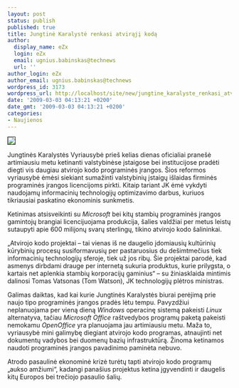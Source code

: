 ```yaml
---
layout: post
status: publish
published: true
title: Jungtinė Karalystė renkasi atvirąjį kodą
author:
  display_name: eZx
  login: eZx
  email: ugnius.babinskas@technews
  url: ''
author_login: eZx
author_email: ugnius.babinskas@technews
wordpress_id: 3173
wordpress_url: http://localhost/site/new/jungtine_karalyste_renkasi_atviraji_koda/
date: '2009-03-03 04:13:21 +0200'
date_gmt: '2009-03-03 04:13:21 +0200'
categories:
- Naujienos
---
```

<div class="imgright"><img src="http://ezx.technews.lt/images/Illustrations/linux_bird_small.jpg" border="1" /></div>
<p>Jungtinės Karalystės Vyriausybė prieš kelias dienas oficialiai pranešė artimiausiu metu ketinanti valstybinėse įstaigose bei institucijose pradėti diegti vis daugiau atvirojo kodo programinės įrangos. Šios reformos vyriausybė ėmėsi siekiant sumažinti valstybinių įstaigų išlaidas firminės programinės įrangos licencijoms pirkti. Kitaip tariant JK ėmė vykdyti naudojamų informacinių technologijų optimizavimo darbus, kuriuos tikriausiai paskatino ekonominis sunkmetis.</p>
<p>Ketinimas atsisveikinti su <i>Microsoft</i> bei kitų stambių programinės įrangos gamintojų brangiai licencijuojama produkcija, šalies valdžiai per metus leistų sutaupyti apie 600 milijonų svarų sterlingų, tikino atvirojo kodo šalininkai.</p>
<p>„Atvirojo kodo projektai – tai vienas iš ne daugelio įdomiausių kultūrinių kūrybinių procesų susiformavusių per pastaruosius du dešimtmečius tiek informacinių technologijų sferoje, tiek už jos ribų. Šie projektai parodė, kad asmenys dirbdami drauge per internetą sukuria produktus, kurie prilygsta, o kartais net aplenkia stambių korporacijų gaminius“ – su žiniasklaida mintimis dalinosi Tomas Vatsonas (Tom Watson), JK technologijų plėtros ministras.</p>
<p>Galimas daiktas, kad kai kurie Jungtinės Karalystės biurai perėjimą prie naujo tipo programinės įrangos pradės lėtu tempu. Pavyzdžiui neplanuojama per vieną dieną <i>Windows</i> operacinę sistemą pakeisti <i>Linux</i> alternatyva, tačiau <i>Microsoft Office</i> raštvedybos programų paketą pakeisti nemokamu <i>OpenOffice</i> yra planuojama jau artimiausiu metu. Maža to, vyriausybė mini galimybę diegiant atvirojo kodo programas, atnaujinti net dokumentų vadybos bei duomenų bazių infrastruktūrą. Žinoma ketinamos naudoti programinės įrangos pavadinimo paminėta nebuvo.</p>
<p>Atrodo pasaulinė ekonominė krizė turėtų tapti atvirojo kodo programų „aukso amžiumi“, kadangi panašius projektus ketina įgyvendinti ir daugelis kitų Europos bei trečiojo pasaulio šalių.</p>
